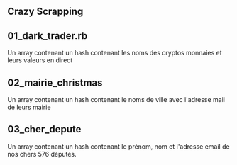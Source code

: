 ## Crazy Scrapping

## 01_dark_trader.rb
Un array contenant un hash contenant les noms des cryptos monnaies et leurs valeurs en direct

## 02_mairie_christmas
Un array contenant un hash contenant le noms de ville avec l'adresse mail de leurs mairie

## 03_cher_depute
Un array contenant un hash contenant le prénom, nom et l'adresse email de nos chers 576 députés.